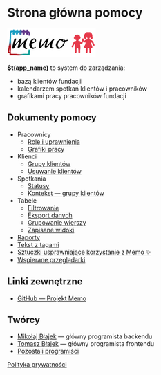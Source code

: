 # Strona główna pomocy

![Memo logo](../memo_logo.png "Memo logo")

**$t(app_name)** to system do zarządzania:

- bazą klientów fundacji
- kalendarzem spotkań klientów i pracowników
- grafikami pracy pracowników fundacji

## Dokumenty pomocy

- Pracownicy
  - [Role i uprawnienia](staff-roles)
  - [Grafiki pracy](staff-time-tables)
- Klienci
  - [Grupy klientów](client-groups)
  - [Usuwanie klientów](client-delete)
- Spotkania
  - [Statusy](meeting-statuses)
  - [Kontekst — grupy klientów](meeting-client-groups)
- Tabele
  - [Filtrowanie](table-filtering)
  - [Eksport danych](table-export)
  - [Grupowanie wierszy](table-grouping)
  - [Zapisane widoki](table-saved-views)
- [Raporty](reports)
- [Tekst z tagami](rich-text)
- [Sztuczki usprawniające korzystanie z Memo ✨](tricks)
- [Wspierane przeglądarki](supported-browsers)

## Linki zewnętrzne

- [GitHub — Projekt Memo](https://github.com/mblajek/Memo)

## Twórcy

- [Mikołaj Błajek](https://github.com/mblajek) — główny programista backendu
- [Tomasz Błajek](https://github.com/TPReal) — główny programista frontendu
- [Pozostali programiści](https://github.com/mblajek/Memo/graphs/contributors?type=a)

[Polityka prywatności](privacy-policy)
